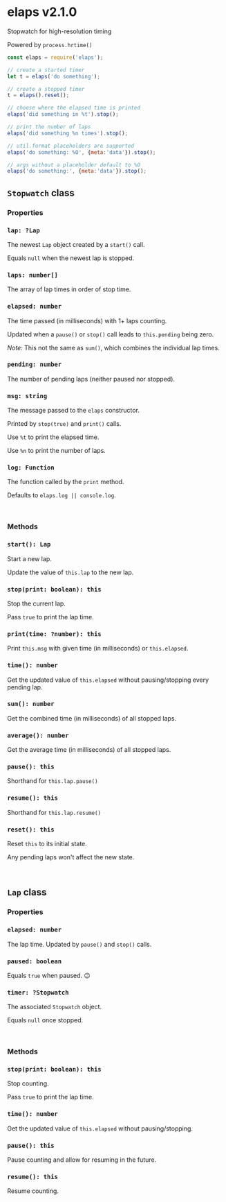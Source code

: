 # elaps v2.1.0

Stopwatch for high-resolution timing

Powered by `process.hrtime()`

```js
const elaps = require('elaps');

// create a started timer
let t = elaps('do something');

// create a stopped timer
t = elaps().reset();

// choose where the elapsed time is printed
elaps('did something in %t').stop();

// print the number of laps
elaps('did something %n times').stop();

// util.format placeholders are supported
elaps('do something: %O', {meta:'data'}).stop();

// args without a placeholder default to %O
elaps('do something:', {meta:'data'}).stop();
```

## `Stopwatch` class

### Properties

### `lap: ?Lap`

The newest `Lap` object created by a `start()` call.

Equals `null` when the newest lap is stopped.

### `laps: number[]`

The array of lap times in order of stop time.

### `elapsed: number`

The time passed (in milliseconds) with 1+ laps counting.

Updated when a `pause()` or `stop()` call leads to `this.pending` being zero.

*Note:* This not the same as `sum()`, which combines the individual lap times.

### `pending: number`

The number of pending laps (neither paused nor stopped).

### `msg: string`

The message passed to the `elaps` constructor.

Printed by `stop(true)` and `print()` calls.

Use `%t` to print the elapsed time.

Use `%n` to print the number of laps.

### `log: Function`

The function called by the `print` method.

Defaults to `elaps.log || console.log`.

&nbsp;

### Methods

### `start(): Lap`

Start a new lap.

Update the value of `this.lap` to the new lap.

### `stop(print: boolean): this`

Stop the current lap.

Pass `true` to print the lap time.

### `print(time: ?number): this`

Print `this.msg` with given time (in milliseconds) or `this.elapsed`.

### `time(): number`

Get the updated value of `this.elapsed` without pausing/stopping every pending lap.

### `sum(): number`

Get the combined time (in milliseconds) of all stopped laps.

### `average(): number`

Get the average time (in milliseconds) of all stopped laps.

### `pause(): this`

Shorthand for `this.lap.pause()`

### `resume(): this`

Shorthand for `this.lap.resume()`

### `reset(): this`

Reset `this` to its initial state.

Any pending laps won't affect the new state.

&nbsp;

## `Lap` class

### Properties

### `elapsed: number`

The lap time. Updated by `pause()` and `stop()` calls.

### `paused: boolean`

Equals `true` when paused. 😉

### `timer: ?Stopwatch`

The associated `Stopwatch` object.

Equals `null` once stopped.

&nbsp;

### Methods

### `stop(print: boolean): this`

Stop counting.

Pass `true` to print the lap time.

### `time(): number`

Get the updated value of `this.elapsed` without pausing/stopping.

### `pause(): this`

Pause counting and allow for resuming in the future.

### `resume(): this`

Resume counting.

&nbsp;
